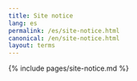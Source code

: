 ```yaml
---
title: Site notice
lang: es
permalink: /es/site-notice.html
canonical: /en/site-notice.html
layout: terms
---
```


{% include pages/site-notice.md %}
